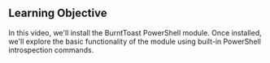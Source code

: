 ## Learning Objective

In this video, we'll install the BurntToast PowerShell module.
Once installed, we'll explore the basic functionality of the module using built-in PowerShell introspection commands.